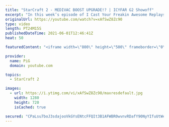 ```yaml
---
title: "StarCraft 2 - MEDIVAC BOOST UPGRADE!? | ICYFAR G2 Showoff"
excerpt: "In this week’s episode of I Cast Your Freakin Awesome Replays (ICYFAR) players sent in their StarCraft 2 replays where they get as many upgrades as possible (Showoff)! Here’s a chaotic 4v4 completing the challenge in humorous fashion.  Note: there's only 2 ICYFAR games this week!   NEW ICYFAR CHALLENGE:"
originalUrl: https://youtube.com/watch?v=xAfSwZ8Zc90
type: video
length: PT24M15S
publishedDateTime: 2021-06-01T12:46:41Z
heat: 50

featuredContent: "<iframe width=\"800\" height=\"500\" frameborder=\"0\" src=\"https://www.youtube.com/embed/xAfSwZ8Zc90\" allow=\"accelerometer; autoplay; encrypted-media; gyroscope; picture-in-picture\" allowfullscreen></iframe>"

provider:
  name: PiG
  domain: youtube.com

topics:
  - StarCraft 2

images:
  - url: https://i.ytimg.com/vi/xAfSwZ8Zc90/maxresdefault.jpg
    width: 1280
    height: 720
    isCached: true

secured: "CPaLsu7boJ3sdajooVkGYsENtcFFQIt3B1AFWBR0wvnvRDafY90NyYIfuUtWerqauKsM5TZtVSgtZl9fSiFGOHVYfsv0chfC+0gd42aV7kV7qt04KLbX52rR2obd/GfQlfSelO36dyA2CCPMrYChWObdxt3bweKr0dNNwlwrheKLvooz0s6epty43+jZyJ2Z1N727+QMrdV403UE30QTfbgp3AR0srFBILJRg3/S4lAvnSjVCAp8+uMee2rHVXpvUAC7Hxg3iLP3fwHicW1G/5Gf6XUjs0tynfq8CscwlnlY1j2jXr4lXeZu7UCYJxLiQZ9AAAgFzQ+bdgPZvQcjv477484bd3OTpniU3IA9tGPjFD92iy2zeydl6j6A0bRF7noNXb802aMCV/vqVl+CtnysB8bj/xA94QizstV7ZG8=;MzIr5gmhIjSvKTF/BKm39A=="
---
```



